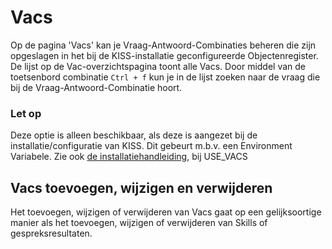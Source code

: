 # Vacs
Op de pagina 'Vacs' kan je Vraag-Antwoord-Combinaties beheren die zijn opgeslagen in het bij de KISS-installatie geconfigureerde Objectenregister. De lijst op de Vac-overzichtspagina toont alle Vacs. Door middel van de toetsenbord combinatie `Ctrl + f` kun je in de lijst zoeken naar de vraag die bij de Vraag-Antwoord-Combinatie hoort.

### Let op
Deze optie is alleen beschikbaar, als deze is aangezet bij de installatie/configuratie van KISS. Dit gebeurt m.b.v. een Environment Variabele. Zie ook [de installatiehandleiding](INSTALLATION.md#kiss-frontend), bij USE_VACS

## Vacs toevoegen, wijzigen en verwijderen
Het toevoegen, wijzigen of verwijderen van Vacs gaat op een gelijksoortige manier als het toevoegen, wijzigen of verwijderen van Skills of gespreksresultaten. 

